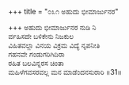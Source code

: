 +++
title = "೦೩೧ ಅಹುದು ಭೀಮಾರ್ಜುನರ"

+++
ಅಹುದು ಭೀಮಾರ್ಜುನರ ನುಡಿ ನಿ  
ರ್ವಹಿಸದೇ ಬಳಿಕೇನು ನಿಜಕುಲ  
ವಿಹಿತವಲ್ಲಾ ವಿನಯ ವಿಕ್ರಮ ವಿದ್ಯೆ ನೃಪನೀತಿ  
ಗಹನವೇ ಗಂಡುಗರಿಗಿದಿರಾ  
ರಹಿತ ಬಲವಿನ್ನರಸ ಚಿಂತಾ  
ಮಹಿಳೆಗವಸರವಲ್ಲ ಮನ ಮಾಡೆಂದನಸುರಾರಿ      ॥31॥